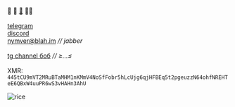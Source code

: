 🐧  🎨  [🍎](https://0x0.st/X8S1.bin)  🧙‍♂️<br><br>
[telegram](https://t.me/nymver)<br>
[discord](https://discord.com/users/1178018412455268365)<br>
nymver@blah.im *//  jabber*<br><br>
[tg channel боб](http://t.me/bob_funnyimages) *//  ≥…≤*<br><br>
XMR:
`445tCU9mVT2MRuBTaMHM1nKMmV4NoSfFobr5hLcUjg6qjHFBEq5t2pgeuzzN64ohfNREHTeE6QBxW4uuPR6wS3vHAHn3AhU`

![rice](https://i.imgur.com/rorhcuC.png)
